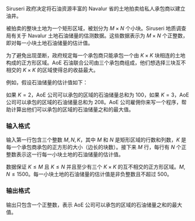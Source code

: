Siruseri 政府决定将石油资源丰富的 Navalur 省的土地拍卖给私人承包商以建立油井。

被拍卖的整块土地为一个矩形区域，被划分为 $M\times N$ 个小块。Siruseri 地质调查局有关于 Navalur 土地石油储量的估测数据。这些数据表示为 $M\times N$ 个正整数，即对每一小块土地石油储量的估计值。

为了避免出现垄断，政府规定每一个承包商只能承包一个由 $K\times K$ 块相连的土地构成的正方形区域。AoE 石油联合公司由三个承包商组成，他们想选择三块互不相交的 $K\times K$ 的区域使得总的收益最大。

例如，假设石油储量的估计值如下：

如果 $K = 2$，AoE 公司可以承包的区域的石油储量总和为 $100$，如果 $K = 3$，AoE 公司可以承包的区域的石油储量总和为 $208$。AoE 公司雇佣你来写一个程序，帮助计算出他们可以承包的区域的石油储量之和的最大值。

### 输入格式

输入第一行包含三个整数 $M,N,K$，其中 $M$ 和 $N$ 是矩形区域的行数和列数，$K$ 是每一个承包商承包的正方形的大小（边长的块数）。接下来 $M$ 行，每行有 $N$ 个正整数表示这一行每一小块土地的石油储量的估计值。

数据保证 $K\leq M$ 且 $K\leq N$ 并且至少有三个 $K\times K$ 的互不相交的正方形区域。$M,N\leq 1500$。每一小块土地的石油储量的估计值是非负整数且不超过 $500$。

### 输出格式

输出只包含一个正整数，表示 AoE 公司可以承包的区域的石油储量之和的最大值。
